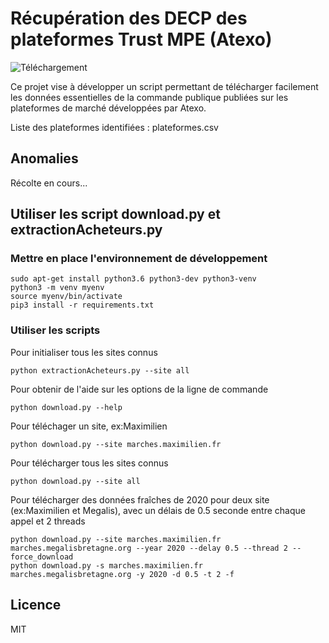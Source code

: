 # Récupération des DECP des plateformes Trust MPE (Atexo)

![Téléchargement](https://github.com/ColinMaudry/atexo-decp-scraper/workflows/CI/badge.svg)

Ce projet vise à développer un script permettant de télécharger facilement les données essentielles de la commande publique publiées sur les plateformes de marché développées par  Atexo.

Liste des plateformes identifiées : plateformes.csv

## Anomalies

Récolte en cours...

## Utiliser les script download.py et extractionAcheteurs.py

### Mettre en place l'environnement de développement

```
sudo apt-get install python3.6 python3-dev python3-venv
python3 -m venv myenv
source myenv/bin/activate
pip3 install -r requirements.txt
```

### Utiliser les scripts

Pour initialiser tous les sites connus

```
python extractionAcheteurs.py --site all
```

Pour obtenir de l'aide sur les options de la ligne de commande

```
python download.py --help
```

Pour téléchager un site, ex:Maximilien

```
python download.py --site marches.maximilien.fr
```

Pour télécharger tous les sites connus

```
python download.py --site all
```

Pour télécharger des données fraîches de 2020 pour deux site (ex:Maximilien et Megalis), avec un délais de 0.5 seconde entre chaque appel et 2 threads

```
python download.py --site marches.maximilien.fr marches.megalisbretagne.org --year 2020 --delay 0.5 --thread 2 --force_download
python download.py -s marches.maximilien.fr marches.megalisbretagne.org -y 2020 -d 0.5 -t 2 -f
```

## Licence

MIT

